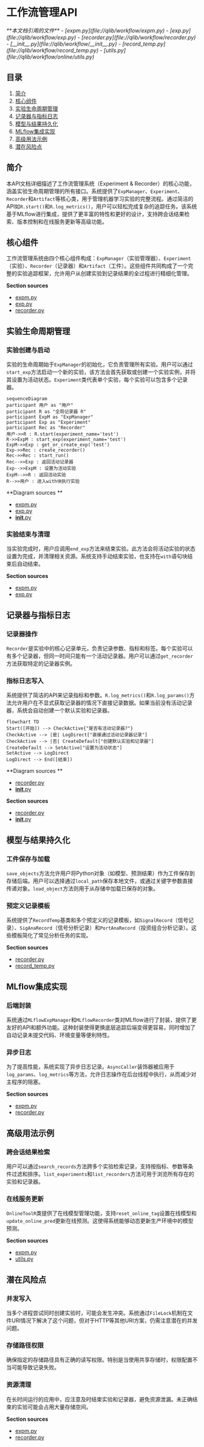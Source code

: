 # 工作流管理API

<cite>
**本文档引用的文件**   
- [expm.py](file://qlib/workflow/expm.py)
- [exp.py](file://qlib/workflow/exp.py)
- [recorder.py](file://qlib/workflow/recorder.py)
- [__init__.py](file://qlib/workflow/__init__.py)
- [record_temp.py](file://qlib/workflow/record_temp.py)
- [utils.py](file://qlib/workflow/online/utils.py)
</cite>

## 目录
1. [简介](#简介)
2. [核心组件](#核心组件)
3. [实验生命周期管理](#实验生命周期管理)
4. [记录器与指标日志](#记录器与指标日志)
5. [模型与结果持久化](#模型与结果持久化)
6. [MLflow集成实现](#mlflow集成实现)
7. [高级用法示例](#高级用法示例)
8. [潜在风险点](#潜在风险点)

## 简介
本API文档详细描述了工作流管理系统（Experiment & Recorder）的核心功能，涵盖实验生命周期管理的所有接口。系统提供了`ExpManager`、`Experiment`、`Recorder`和`Artifact`等核心类，用于管理机器学习实验的完整流程。通过简洁的API如`R.start()`和`R.log_metrics()`，用户可以轻松完成复杂的追踪任务。该系统基于MLflow进行集成，提供了更丰富的特性和更好的设计，支持跨会话结果检索、版本控制和在线服务更新等高级功能。

## 核心组件

工作流管理系统由四个核心组件构成：`ExpManager`（实验管理器）、`Experiment`（实验）、`Recorder`（记录器）和`Artifact`（工件）。这些组件共同构成了一个完整的实验追踪框架，允许用户从创建实验到记录结果的全过程进行精细化管理。

**Section sources**
- [expm.py](file://qlib/workflow/expm.py#L22-L314)
- [exp.py](file://qlib/workflow/exp.py#L14-L239)
- [recorder.py](file://qlib/workflow/recorder.py#L27-L243)

## 实验生命周期管理

### 实验创建与启动
实验的生命周期始于`ExpManager`的初始化，它负责管理所有实验。用户可以通过`start_exp`方法启动一个新的实验，该方法会首先获取或创建一个实验实例，并将其设置为活动状态。`Experiment`类代表单个实验，每个实验可以包含多个记录器。

```mermaid
sequenceDiagram
participant 用户 as "用户"
participant R as "全局记录器 R"
participant ExpM as "ExpManager"
participant Exp as "Experiment"
participant Rec as "Recorder"
用户->>R : R.start(experiment_name='test')
R->>ExpM : start_exp(experiment_name='test')
ExpM->>Exp : get_or_create_exp('test')
Exp->>Rec : create_recorder()
Rec->>Rec : start_run()
Rec-->>Exp : 返回活动记录器
Exp-->>ExpM : 设置为活动实验
ExpM-->>R : 返回活动实验
R-->>用户 : 进入with块执行实验
```

**Diagram sources **
- [expm.py](file://qlib/workflow/expm.py#L46-L92)
- [exp.py](file://qlib/workflow/exp.py#L43-L60)
- [__init__.py](file://qlib/workflow/__init__.py#L33-L60)

### 实验结束与清理
当实验完成时，用户应调用`end_exp`方法来结束实验。此方法会将活动实验的状态设置为完成，并清理相关资源。系统支持手动结束实验，也支持在`with`语句块结束后自动结束。

**Section sources**
- [expm.py](file://qlib/workflow/expm.py#L94-L108)
- [exp.py](file://qlib/workflow/exp.py#L62-L68)

## 记录器与指标日志

### 记录器操作
`Recorder`是实验中的核心记录单元，负责记录参数、指标和标签。每个实验可以有多个记录器，但同一时间只能有一个活动记录器。用户可以通过`get_recorder`方法获取特定的记录器实例。

### 指标日志写入
系统提供了简洁的API来记录指标和参数。`R.log_metrics()`和`R.log_params()`方法允许用户在不显式获取记录器的情况下直接记录数据。如果当前没有活动记录器，系统会自动创建一个默认实验和记录器。

```mermaid
flowchart TD
Start([开始]) --> CheckActive{"是否有活动记录器?"}
CheckActive --> |是| LogDirect["直接通过活动记录器记录"]
CheckActive --> |否| CreateDefault["创建默认实验和记录器"]
CreateDefault --> SetActive["设置为活动状态"]
SetActive --> LogDirect
LogDirect --> End([结束])
```

**Diagram sources **
- [recorder.py](file://qlib/workflow/recorder.py#L132-L141)
- [__init__.py](file://qlib/workflow/__init__.py#L548-L589)

**Section sources**
- [recorder.py](file://qlib/workflow/recorder.py#L73-L87)
- [__init__.py](file://qlib/workflow/__init__.py#L519-L550)

## 模型与结果持久化

### 工件保存与加载
`save_objects`方法允许用户将Python对象（如模型、预测结果）作为工件保存到存储后端。用户可以选择通过`local_path`保存本地文件，或通过关键字参数直接传递对象。`load_object`方法则用于从存储中加载已保存的对象。

### 预定义记录模板
系统提供了`RecordTemp`基类和多个预定义的记录模板，如`SignalRecord`（信号记录）、`SigAnaRecord`（信号分析记录）和`PortAnaRecord`（投资组合分析记录）。这些模板简化了常见分析任务的实现。

**Section sources**
- [recorder.py](file://qlib/workflow/recorder.py#L73-L87)
- [record_temp.py](file://qlib/workflow/record_temp.py#L86-L133)

## MLflow集成实现

### 后端封装
系统通过`MLflowExpManager`和`MLflowRecorder`类对MLflow进行了封装，提供了更友好的API和额外功能。这种封装使得更换底层追踪后端变得更容易，同时增加了自动记录未提交代码、环境变量等便利特性。

### 异步日志
为了提高性能，系统实现了异步日志记录。`AsyncCaller`装饰器被应用于`log_params`、`log_metrics`等方法，允许日志操作在后台线程中执行，从而减少对主程序的阻塞。

**Section sources**
- [expm.py](file://qlib/workflow/expm.py#L317-L363)
- [recorder.py](file://qlib/workflow/recorder.py#L356-L385)

## 高级用法示例

### 跨会话结果检索
用户可以通过`search_records`方法跨多个实验检索记录，支持按指标、参数等条件过滤和排序。`list_experiments`和`list_recorders`方法可用于浏览所有存在的实验和记录器。

### 在线服务更新
`OnlineToolR`类提供了在线模型管理功能，支持`reset_online_tag`设置在线模型和`update_online_pred`更新在线预测。这使得系统能够动态更新生产环境中的模型预测。

**Section sources**
- [expm.py](file://qlib/workflow/expm.py#L250-L271)
- [utils.py](file://qlib/workflow/online/utils.py#L0-L187)

## 潜在风险点

### 并发写入
当多个进程尝试同时创建实验时，可能会发生冲突。系统通过`FileLock`机制在文件URI情况下解决了这个问题，但对于HTTP等其他URI方案，仍需注意潜在的并发问题。

### 存储路径权限
确保指定的存储路径具有正确的读写权限。特别是当使用共享存储时，权限配置不当可能导致记录失败。

### 资源清理
在长时间运行的应用中，应注意及时结束实验和记录器，避免资源泄漏。未正确结束的实验可能会占用大量存储空间。

**Section sources**
- [expm.py](file://qlib/workflow/expm.py#L232-L271)
- [recorder.py](file://qlib/workflow/recorder.py#L383-L411)